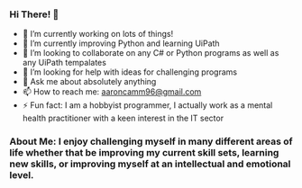 ### Hi There! 👋

- 🔭 I’m currently working on lots of things!
- 🌱 I’m currently improving Python and learning UiPath
- 👯 I’m looking to collaborate on any C# or Python programs as well as any UiPath tempalates
- 🤔 I’m looking for help with ideas for challenging programs
- 💬 Ask me about absolutely anything
- 📫 How to reach me: aaroncamm96@gmail.com
- ⚡ Fun fact: I am a hobbyist programmer, I actually work as a mental health practitioner with a keen interest in the IT sector

### About Me: I enjoy challenging myself in many different areas of life whether that be improving my current skill sets, learning new skills, or improving myself at an intellectual and emotional level. 
